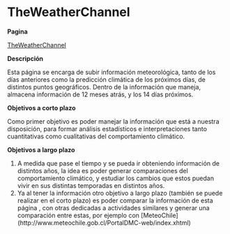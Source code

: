 # TheWeatherChannel
**Pagina**

[TheWeatherChannel](https://weather.com/es-CL/tiempo/mensual/l/cb0b09b804fbcfb93b3485607c771c23607ce00484606431defb3c0cd10efb79)

**Descripción** 

Esta página se encarga de subir información meteorológica, tanto de los días anteriores como la predicción climática de los próximos  días, de distintos puntos geográficos. 
Dentro de la información que maneja, almacena información de 12 meses atrás, y los 14 días próximos. 

**Objetivos a corto plazo** 

Como  primer objetivo es poder manejar la información que está a nuestra disposición, para formar análisis estadísticos  e interpretaciones tanto cuantitativas como cualitativas del comportamiento climático. 

**Objetivos a largo plazo** 
<ol>
<li> A medida que pase el tiempo y se pueda ir obteniendo información de distintos años, la idea es poder generar comparaciones del comportamiento climático, y estudiar los cambios que estos puedan vivir en sus distintas temporadas en distintos años.</li>

<li> Ya al tener la información otro objetivo a largo plazo (también se puede realizar en el corto plazo) es poder comparar la información de esta página , con otras dedicadas a actividades similares y generar una comparación entre estas, por ejemplo con [MeteoChile](http://www.meteochile.gob.cl/PortalDMC-web/index.xhtml)</li>
</ol>
